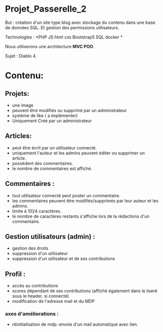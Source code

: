 # Projet_Passerelle_2

But : création d'un site type blog avec stockage du contenu dans une base de données SQL. Et gestion des permissions utilisateurs.

Technologies : *PHP JS html css Bootstrap5 SQL docker *

Nous utiliserons une architecture **MVC POO**.

Sujet : Diablo 4.

# Contenu:

## Projets: 
- une image 
- peuvent être modifiés ou supprimé par un administrateur
- système de like ( a implémenter)
- Uniquement Créé par un administrateur

## Articles:
- peut être écrit par un utilisateur connecté.
- uniquement l'auteur et les admins peuvent éditer ou supprimer un article.
- possèdent des commentaires.
- le nombre de commentaires est affiché.

## Commentaires :
- tout utilisateur connecté peut poster un commentaire.
- les commentaires peuvent être modifiés/supprimés par leur auteur et les admins.
- limite à 1024 caractères.
- le nombre de caractères restants s'affiche lors de la rédactions d'un commentaire.

## Gestion utilisateurs (admin) :
- gestion des droits
- suppression d'un utilisateur
- suppression d'un utilisateur et de ses contributions 

## Profil :

- accès au contributions
- scores dépendant de ses contributions (affiché également dans le liseré sous le header, si connecté)
- modification de l'adresse mail et du MDP


### axes d'améliorations :

- réinitialisation de mdp: envoie d'un mail automatique avec lien.





